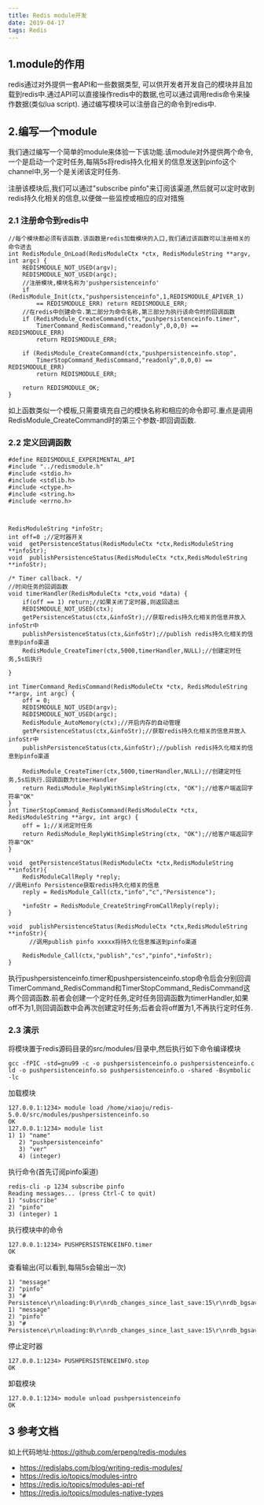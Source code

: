 ```yaml
---
title: Redis module开发
date: 2019-04-17 
tags: Redis
---
```


## 1.module的作用

redis通过对外提供一套API和一些数据类型, 可以供开发者开发自己的模块并且加载到redis中.通过API可以直接操作redis中的数据,也可以通过调用redis命令来操作数据(类似lua script).
通过编写模块可以注册自己的命令到redis中.

## 2.编写一个module

我们通过编写一个简单的module来体验一下该功能.该module对外提供两个命令,一个是启动一个定时任务,每隔5s将redis持久化相关的信息发送到pinfo这个channel中,另一个是关闭该定时任务.

注册该模块后,我们可以通过"subscribe pinfo"来订阅该渠道,然后就可以定时收到redis持久化相关的信息,以便做一些监控或相应的应对措施 

### 2.1 注册命令到redis中
```
//每个模块都必须有该函数.该函数是redis加载模块的入口,我们通过该函数可以注册相关的命令进去
int RedisModule_OnLoad(RedisModuleCtx *ctx, RedisModuleString **argv, int argc) {
    REDISMODULE_NOT_USED(argv);
    REDISMODULE_NOT_USED(argc);
    //注册模块,模块名称为'pushpersistenceinfo'
    if (RedisModule_Init(ctx,"pushpersistenceinfo",1,REDISMODULE_APIVER_1)
        == REDISMODULE_ERR) return REDISMODULE_ERR;
    //在redis中创建命令.第二部分为命令名称,第三部分为执行该命令时的回调函数
    if (RedisModule_CreateCommand(ctx,"pushpersistenceinfo.timer",
        TimerCommand_RedisCommand,"readonly",0,0,0) == REDISMODULE_ERR)
        return REDISMODULE_ERR;

    if (RedisModule_CreateCommand(ctx,"pushpersistenceinfo.stop",
        TimerStopCommand_RedisCommand,"readonly",0,0,0) == REDISMODULE_ERR)
        return REDISMODULE_ERR;

    return REDISMODULE_OK;
}
```
如上函数类似一个模板,只需要填充自己的模快名称和相应的命令即可.重点是调用RedisModule_CreateCommand时的第三个参数-即回调函数.

### 2.2 定义回调函数
```
#define REDISMODULE_EXPERIMENTAL_API
#include "../redismodule.h"
#include <stdio.h>
#include <stdlib.h>
#include <ctype.h>
#include <string.h>
#include <errno.h>



RedisModuleString *infoStr;
int off=0 ;//定时器开关
void  getPersistenceStatus(RedisModuleCtx *ctx,RedisModuleString **infoStr);
void  publishPersistenceStatus(RedisModuleCtx *ctx,RedisModuleString **infoStr);

/* Timer callback. */
//时间任务的回调函数
void timerHandler(RedisModuleCtx *ctx,void *data) {
    if(off == 1) return;//如果关闭了定时器,则返回退出
    REDISMODULE_NOT_USED(ctx);
    getPersistenceStatus(ctx,&infoStr);//获取redis持久化相关的信息并放入infoStr中
    publishPersistenceStatus(ctx,&infoStr);//publish redis持久化相关的信息到pinfo渠道
    RedisModule_CreateTimer(ctx,5000,timerHandler,NULL);//创建定时任务,5s后执行

}

int TimerCommand_RedisCommand(RedisModuleCtx *ctx, RedisModuleString **argv, int argc) {
    off = 0;
    REDISMODULE_NOT_USED(argv);
    REDISMODULE_NOT_USED(argc);
    RedisModule_AutoMemory(ctx);//开启内存的自动管理
    getPersistenceStatus(ctx,&infoStr);//获取redis持久化相关的信息并放入infoStr中
    publishPersistenceStatus(ctx,&infoStr);//publish redis持久化相关的信息到pinfo渠道

    RedisModule_CreateTimer(ctx,5000,timerHandler,NULL);//创建定时任务,5s后执行.回调函数为timerHandler
    return RedisModule_ReplyWithSimpleString(ctx, "OK");//给客户端返回字符串"OK"
}
int TimerStopCommand_RedisCommand(RedisModuleCtx *ctx, RedisModuleString **argv, int argc) {
    off = 1;//关闭定时任务
    return RedisModule_ReplyWithSimpleString(ctx, "OK");//给客户端返回字符串"OK"
}

void  getPersistenceStatus(RedisModuleCtx *ctx,RedisModuleString **infoStr){
    RedisModuleCallReply *reply;
//调用info Persistence获取redis持久化相关的信息
    reply = RedisModule_Call(ctx,"info","c","Persistence");

    *infoStr = RedisModule_CreateStringFromCallReply(reply);
}

void  publishPersistenceStatus(RedisModuleCtx *ctx,RedisModuleString **infoStr){
      //调用publish pinfo xxxxx将持久化信息推送到pinfo渠道

    RedisModule_Call(ctx,"publish","cs","pinfo",*infoStr);
}
```

执行pushpersistenceinfo.timer和pushpersistenceinfo.stop命令后会分别回调TimerCommand_RedisCommand和TimerStopCommand_RedisCommand这两个回调函数.前者会创建一个定时任务,定时任务回调函数为timerHandler,如果off不为1,则回调函数中会再次创建定时任务;后者会将off置为1,不再执行定时任务.

### 2.3 演示
将模块置于redis源码目录的src/modules/目录中,然后执行如下命令编译模块

```
gcc -fPIC -std=gnu99 -c -o pushpersistenceinfo.o pushpersistenceinfo.c
ld -o pushpersistenceinfo.so pushpersistenceinfo.o -shared -Bsymbolic -lc

```

加载模块

```
127.0.0.1:1234> module load /home/xiaoju/redis-5.0.0/src/modules/pushpersistenceinfo.so
OK
127.0.0.1:1234> module list
1) 1) "name"
   2) "pushpersistenceinfo"
   3) "ver"
   4) (integer)
```

执行命令(首先订阅pinfo渠道)
```
redis-cli -p 1234 subscribe pinfo
Reading messages... (press Ctrl-C to quit)
1) "subscribe"
2) "pinfo"
3) (integer) 1
```
执行模块中的命令

```
127.0.0.1:1234> PUSHPERSISTENCEINFO.timer
OK
```

查看输出(可以看到,每隔5s会输出一次)
```
1) "message"
2) "pinfo"
3) "# Persistence\r\nloading:0\r\nrdb_changes_since_last_save:15\r\nrdb_bgsave_in_progress:0\r\nrdb_last_save_time:1555494610\r\nrdb_last_bgsave_status:ok\r\nrdb_last_bgsave_time_sec:-1\r\nrdb_current_bgsave_time_sec:-1\r\nrdb_last_cow_size:0\r\naof_enabled:1\r\naof_rewrite_in_progress:0\r\naof_rewrite_scheduled:0\r\naof_last_rewrite_time_sec:-1\r\naof_current_rewrite_time_sec:-1\r\naof_last_bgrewrite_status:ok\r\naof_last_write_status:ok\r\naof_last_cow_size:0\r\naof_current_size:631\r\naof_base_size:631\r\naof_pending_rewrite:0\r\naof_buffer_length:0\r\naof_rewrite_buffer_length:0\r\naof_pending_bio_fsync:0\r\naof_delayed_fsync:0\r\n"
1) "message"
2) "pinfo"
3) "# Persistence\r\nloading:0\r\nrdb_changes_since_last_save:15\r\nrdb_bgsave_in_progress:0\r\nrdb_last_save_time:1555494610\r\nrdb_last_bgsave_status:ok\r\nrdb_last_bgsave_time_sec:-1\r\nrdb_current_bgsave_time_sec:-1\r\nrdb_last_cow_size:0\r\naof_enabled:1\r\naof_rewrite_in_progress:0\r\naof_rewrite_scheduled:0\r\naof_last_rewrite_time_sec:-1\r\naof_current_rewrite_time_sec:-1\r\naof_last_bgrewrite_status:ok\r\naof_last_write_status:ok\r\naof_last_cow_size:0\r\naof_current_size:631\r\naof_base_size:631\r\naof_pending_rewrite:0\r\naof_buffer_length:0\r\naof_rewrite_buffer_length:0\r\naof_pending_bio_fsync:0\r\naof_delayed_fsync:0\r\n"
```

停止定时器

```
127.0.0.1:1234> PUSHPERSISTENCEINFO.stop
OK
```

卸载模块

```
127.0.0.1:1234> module unload pushpersistenceinfo
OK
```

## 3 参考文档
如上代码地址:https://github.com/erpeng/redis-modules
* https://redislabs.com/blog/writing-redis-modules/ 
* https://redis.io/topics/modules-intro
* https://redis.io/topics/modules-api-ref
* https://redis.io/topics/modules-native-types